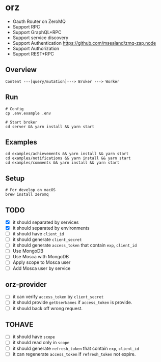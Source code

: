 # orz
- Oauth Router on ZeroMQ
- Support RPC
- Support GraphQL+RPC
- Support service discovery
- Support Authentication https://github.com/msealand/zmq-zap.node
- Support Authorization
- Support REST+RPC

## Overview
```
Content ---[query/mutation]---> Broker ---> Worker
```

## Run
```
# Config
cp .env.example .env

# Start broker
cd server && yarn install && yarn start
```

## Examples
```
cd examples/achievements && yarn install && yarn start
cd examples/notifications && yarn install && yarn start
cd examples/comments && yarn install && yarn start
```

## Setup
```
# For develop on macOS
brew install zeromq
```

## TODO
- [x] it should separated by services 
- [x] it should separated by environments
- [ ] it should have `client_id`
- [ ] it should generate `client_secret`
- [ ] it should generate `access_token` that contain `exp`, `client_id`
- [ ] Use MongoDB
- [ ] Use Mosca with MongoDB
- [ ] Apply scope to Mosca user
- [ ] Add Mosca user by service

## orz-provider
- [ ] it can verify `access_token` by `client_secret`
- [ ] it should provide `getUserNames` if `access_token` is provide.
- [ ] it should back off wrong request.

## TOHAVE
- [ ] it should have `scope`
- [ ] it should read only in `scope`
- [ ] it should generate `refresh_token` that contain `exp`, `client_id`
- [ ] it can regenerate `access_token` if `refresh_token` not expire.
